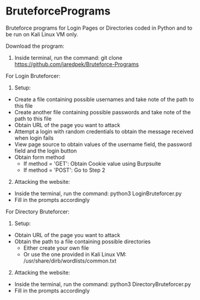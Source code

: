# BruteforcePrograms
Bruteforce programs for Login Pages or Directories coded in Python and to be run on Kali Linux VM only.

Download the program:
1. Inside terminal, run the command: git clone https://github.com/jaredpek/Bruteforce-Programs<br>

For Login Bruteforcer:
1. Setup:
  - Create a file containing possible usernames and take note of the path to this file<br>
  - Create another file containing possible passwords and take note of the path to this file<br>
  - Obtain URL of the page you want to attack<br>
  - Attempt a login with random credentials to obtain the message received when login fails<br>
  - View page source to obtain values of the username field, the password field and the login button<br>
  - Obtain form method<br>
    - If method = 'GET': Obtain Cookie value using Burpsuite<br>
    - If method = 'POST': Go to Step 2<br>
2. Attacking the website:<br>
  - Inside the terminal, run the command: python3 LoginBruteforcer.py<br>
  - Fill in the prompts accordingly<br>

For Directory Bruteforcer:
1. Setup:
  - Obtain URL of the page you want to attack<br>
  - Obtain the path to a file containing possible directories<br>
    - Either create your own file<br>
    - Or use the one provided in Kali Linux VM: /usr/share/dirb/wordlists/common.txt<br>
2. Attacking the website:<br>
  - Inside the terminal, run the command: python3 DirectoryBruteforcer.py<br>
  - Fill in the prompts accordingly<br>
